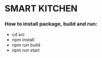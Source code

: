 # SMART KITCHEN

### How to install package, build and run:
* cd src
* npm install
* npm run build
* npm run start

